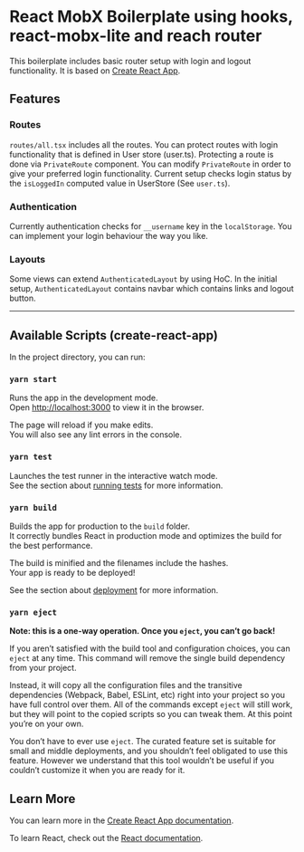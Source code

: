 # React MobX Boilerplate using hooks, react-mobx-lite and reach router

This boilerplate includes basic router setup with login and logout functionality. It is based on [Create React App](https://create-react-app.dev/).

## Features

### Routes

`routes/all.tsx` includes all the routes. You can protect routes with login functionality that is defined in User store (user.ts). Protecting a route is done via `PrivateRoute` component. You can modify `PrivateRoute` in order to give your preferred login functionality. Current setup checks login status by the `isLoggedIn` computed value in UserStore (See `user.ts`).

### Authentication

Currently authentication checks for `__username` key in the `localStorage`. You can implement your login behaviour the way you like.

### Layouts

Some views can extend `AuthenticatedLayout` by using HoC. In the initial setup, `AuthenticatedLayout` contains navbar which contains links and logout button.

---

## Available Scripts (create-react-app)

In the project directory, you can run:

### `yarn start`

Runs the app in the development mode.<br />
Open [http://localhost:3000](http://localhost:3000) to view it in the browser.

The page will reload if you make edits.<br />
You will also see any lint errors in the console.

### `yarn test`

Launches the test runner in the interactive watch mode.<br />
See the section about [running tests](https://facebook.github.io/create-react-app/docs/running-tests) for more information.

### `yarn build`

Builds the app for production to the `build` folder.<br />
It correctly bundles React in production mode and optimizes the build for the best performance.

The build is minified and the filenames include the hashes.<br />
Your app is ready to be deployed!

See the section about [deployment](https://facebook.github.io/create-react-app/docs/deployment) for more information.

### `yarn eject`

**Note: this is a one-way operation. Once you `eject`, you can’t go back!**

If you aren’t satisfied with the build tool and configuration choices, you can `eject` at any time. This command will remove the single build dependency from your project.

Instead, it will copy all the configuration files and the transitive dependencies (Webpack, Babel, ESLint, etc) right into your project so you have full control over them. All of the commands except `eject` will still work, but they will point to the copied scripts so you can tweak them. At this point you’re on your own.

You don’t have to ever use `eject`. The curated feature set is suitable for small and middle deployments, and you shouldn’t feel obligated to use this feature. However we understand that this tool wouldn’t be useful if you couldn’t customize it when you are ready for it.

## Learn More

You can learn more in the [Create React App documentation](https://facebook.github.io/create-react-app/docs/getting-started).

To learn React, check out the [React documentation](https://reactjs.org/).
